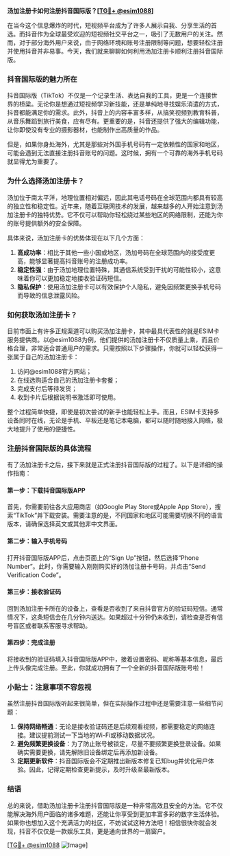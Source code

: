 **汤加注册卡如何注册抖音国际版？[[TG💪+ @esim1088](https://t.me/s/esim1088)]**

在当今这个信息爆炸的时代，短视频平台成为了许多人展示自我、分享生活的首选。而抖音作为全球最受欢迎的短视频社交平台之一，吸引了无数用户的关注。然而，对于部分海外用户来说，由于网络环境和账号注册限制等问题，想要轻松注册并使用抖音并非易事。今天，我们就来聊聊如何利用汤加注册卡顺利注册抖音国际版。

### 抖音国际版的魅力所在

抖音国际版（TikTok）不仅是一个记录生活、表达自我的工具，更是一个连接世界的桥梁。无论你是想通过短视频学习新技能，还是单纯地寻找娱乐消遣的方式，抖音都能满足你的需求。此外，抖音上的内容丰富多样，从搞笑视频到教育科普，从音乐舞蹈到旅行美食，应有尽有。更重要的是，抖音还提供了强大的编辑功能，让你即使没有专业的摄影器材，也能制作出高质量的作品。

但是，如果你身处海外，尤其是那些对外国手机号码有一定依赖性的国家和地区，可能会遇到无法直接注册抖音账号的问题。这时候，拥有一个可靠的海外手机号码就显得尤为重要了。

### 为什么选择汤加注册卡？

汤加位于南太平洋，地理位置相对偏远，因此其电话号码在全球范围内都具有较高的独立性和稳定性。近年来，随着互联网技术的发展，越来越多的人开始注意到汤加注册卡的独特优势。它不仅可以帮助你轻松绕过某些地区的网络限制，还能为你的账号提供额外的安全保障。

具体来说，汤加注册卡的优势体现在以下几个方面：

1. **高成功率**：相比于其他一些小国或地区，汤加号码在全球范围内的接受度更高，能够显著提高抖音账号的注册成功率。
2. **稳定性强**：由于汤加地理位置特殊，其通信系统受到干扰的可能性较小，这意味着你可以更加稳定地接收验证码短信。
3. **隐私保护**：使用汤加注册卡可以有效保护个人隐私，避免因频繁更换手机号码而导致的信息泄露风险。

### 如何获取汤加注册卡？

目前市面上有许多正规渠道可以购买汤加注册卡，其中最具代表性的就是ESIM卡服务提供商。以@esim1088为例，他们提供的汤加注册卡不仅质量上乘，而且价格合理，非常适合普通用户的需求。只需按照以下步骤操作，你就可以轻松获得一张属于自己的汤加注册卡：

1. 访问@esim1088官方网站；
2. 在线选购适合自己的汤加注册卡套餐；
3. 完成支付后等待发货；
4. 收到卡片后根据说明书激活即可使用。

整个过程简单快捷，即使是初次尝试的新手也能轻松上手。而且，ESIM卡支持多设备同时在线，无论是手机、平板还是笔记本电脑，都可以随时随地接入网络，极大地提升了使用的便捷性。

### 注册抖音国际版的具体流程

有了汤加注册卡之后，接下来就是正式注册抖音国际版的过程了。以下是详细的操作指南：

#### 第一步：下载抖音国际版APP
首先，你需要前往各大应用商店（如Google Play Store或Apple App Store），搜索“TikTok”并下载安装。需要注意的是，不同国家和地区可能需要切换不同的语言版本，请确保选择英文或其他非中文界面。

#### 第二步：输入手机号码
打开抖音国际版APP后，点击页面上的“Sign Up”按钮，然后选择“Phone Number”。此时，你需要输入刚刚购买好的汤加注册卡号码，并点击“Send Verification Code”。

#### 第三步：接收验证码
回到汤加注册卡所在的设备上，查看是否收到了来自抖音官方的验证码短信。通常情况下，这条短信会在几分钟内送达。如果超过十分钟仍未收到，请检查是否有信号盲区或者联系客服寻求帮助。

#### 第四步：完成注册
将接收到的验证码填入抖音国际版APP中，接着设置密码、昵称等基本信息，最后上传头像完成注册。至此，你就成功拥有了一个全新的抖音国际版账号啦！

### 小贴士：注意事项不容忽视

虽然注册抖音国际版听起来很简单，但在实际操作过程中还是需要注意一些细节问题：

1. **保持网络畅通**：无论是接收验证码还是后续观看视频，都需要稳定的网络连接。建议提前测试一下当地的Wi-Fi或移动数据状况。
2. **避免频繁更换设备**：为了防止账号被锁定，尽量不要频繁更换登录设备。如果确实需要更换，请先解除旧设备绑定后再添加新设备。
3. **定期更新软件**：抖音国际版会不定期推出新版本修复已知bug并优化用户体验。因此，记得定期检查更新提示，及时升级至最新版本。

### 结语

总的来说，借助汤加注册卡注册抖音国际版是一种非常高效且安全的方法。它不仅能解决海外用户面临的诸多难题，还能让你享受到更加丰富多彩的数字生活体验。如果你也想加入这个充满活力的社区，不妨试试这种方法吧！相信很快你就会发现，抖音不仅仅是一款娱乐工具，更是通向世界的一扇窗户。

[[TG💪+ @esim1088](https://t.me/s/esim1088) ![Image](https://i.postimg.cc/4NQfJmqS/Snipaste-2025-05-13-00-14-12.png)]